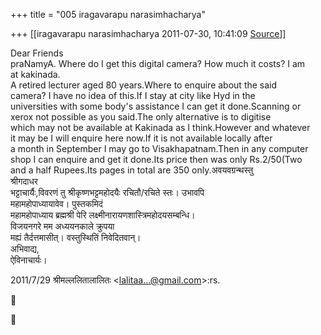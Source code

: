+++
title = "005 iragavarapu narasimhacharya"

+++
[[iragavarapu narasimhacharya	2011-07-30, 10:41:09 [Source](https://groups.google.com/g/bvparishat/c/-kdq0tF2Pvk)]]



Dear Friends  
praNamyA. Where do I get this digital camera? How much it costs? I am  
at kakinada.  
A retired lecturer aged 80 years.Where to enquire about the said  
camera? I have no idea of this.If I stay at city like Hyd in the  
universities with some body's assistance I can get it done.Scanning or  
xerox not possible as you said.The only alternative is to digitise  
which may not be available at Kakinada as I think.However and whatever  
it may be I will enquire here now.If it is not available locally after  
a month in September I may go to Visakhapatnam.Then in any computer  
shop I can enquire and get it done.Its price then was only Rs.2/50(Two  
and a half Rupees.Its pages in total are 350 only.अवयवग्रन्थस्तु  
श्रीगदाधर  
भट्टाचार्यैः,विवरणं तु श्रीकृष्णभट्टमहोदयैः रचितौ/रचिते स्तः। उभावपि  
महामहोपाध्यायावेव। पुस्तकमिदं  
महामहोपाध्याय ब्रह्मश्री पेरि लक्ष्मीनारायणशास्त्रिमहोदयसम्बन्धि।  
विजयनगरे मम अध्ययनकाले क्रुपया  
मह्यं तैर्दत्तमासीत्। वस्तुस्थितिं निवेदितवान्।  
अभिवाद्य,  
ऐविनाचार्यः।

2011/7/29 श्रीमल्ललितालालितः \<[lalitaa...@gmail.com]()\>:rs.





